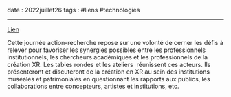 date : 2022juillet26
tags : #liens #technologies 

---------

[Lien](https://metis-lab.com/2021/12/05/journee-de-recherche-action-institutions-patrimoniales-et-museales-et-dispositifs-immersifs/)

Cette journée action-recherche repose sur une volonté de cerner les défis à relever pour favoriser les synergies possibles entre les professionnels institutionnels, les chercheurs académiques et les professionnels de la création XR. Les tables rondes et les ateliers  réunissent ces acteurs. Ils présenteront et discuteront de la création en XR au sein des institutions muséales et patrimoniales en questionnant les rapports aux publics, les collaborations entre concepteurs, artistes et institutions, etc.